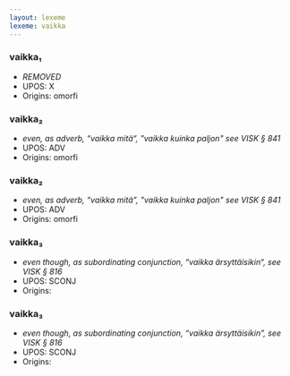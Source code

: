 ```yaml
---
layout: lexeme
lexeme: vaikka
---
```


###  vaikka₁

* _REMOVED_
* UPOS:  X
* Origins: omorfi 


###  vaikka₂

* _even, as adverb, “vaikka mitä“, "vaikka kuinka paljon" see VISK § 841_
* UPOS:  ADV
* Origins: omorfi 


###  vaikka₂

* _even, as adverb, “vaikka mitä”, "vaikka kuinka paljon" see VISK § 841_
* UPOS:  ADV
* Origins: omorfi 


###  vaikka₃

* _even though, as subordinating conjunction, “vaikka ärsyttäisikin“, see VISK § 816_
* UPOS:  SCONJ
* Origins: 


###  vaikka₃

* _even though, as subordinating conjunction, “vaikka ärsyttäisikin”, see VISK § 816_
* UPOS:  SCONJ
* Origins: 


